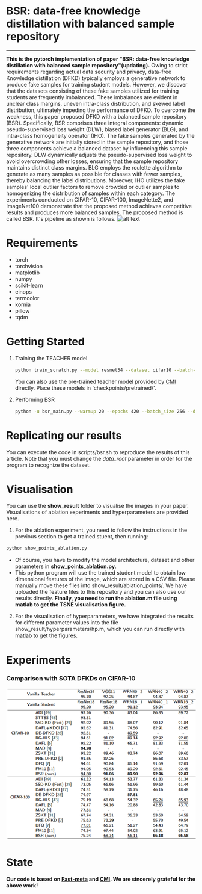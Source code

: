 # BSR: data-free knowledge distillation with balanced sample repository
---
**This is the pytorch implementation of paper "BSR: data-free knowledge distillation with balanced sample repository"(updating).**
Owing to strict requirements regarding actual data security and privacy, data-free Knowledge distillation (DFKD) typically employs a generative network to produce fake samples for training student models. However, we discover that the datasets consisting of these fake samples utilized for training students are frequently imbalanced. These imbalances are evident in unclear class margins, uneven intra-class distribution, and skewed label distribution, ultimately impeding the performance of DFKD. To overcome the weakness, this paper proposed DFKD with a balanced sample repository (BSR). Specifically, BSR comprises three integral components: dynamic pseudo-supervised loss weight (DLW), biased label generator (BLG), and intra-class homogeneity operator (IHO). The fake samples generated by the generative network are initially stored in the sample repository, and those three components achieve a balanced dataset by influencing this sample repository. DLW dynamically adjusts the pseudo-supervised loss weight to avoid overcrowding other losses, ensuring that the sample repository maintains distinct class margins. BLG employs the roulette algorithm to generate as many samples as possible for classes with fewer samples, thereby balancing the label distributions. Moreover, IHO utilizes the fake samples' local outlier factors to remove crowded or outlier samples to homogenizing the distribution of samples within each category. The experiments conducted on CIFAR-10, CIFAR-100, ImageNette2, and ImageNet100 demonstrate that the proposed method achieves competitive results and produces more balanced samples.
The proposed method is called BSR. It's pipeline as shown is follows.
![alt text](assets/pipeline.png)

# Requirements
- torch
- torchvision
- matplotlib
- numpy
- scikit-learn
- einops
- termcolor
- kornia
- pillow
- tqdm


# Getting Started
1. Training the TEACHER model
   ```bash
   python train_scratch.py --model resnet34 --dataset cifar10 --batch-size 64 --lr 0.1 --data_root your/dataset/path/
   ```
   
   You can also use the pre-trained teacher model provided by [CMI](https://www.dropbox.com/sh/w8xehuk7debnka3/AABhoazFReE_5mMeyvb4iUWoa?dl=0)  directly. Place these models in 'checkpoints/pretrained/'.
2. Performing BSR
   ```bash
   python -u bsr_main.py --warmup 20 --epochs 420 --batch_size 256 --dataset cifar10 --method bsr --teacher resnet34 --student resnet18 
   ```
# Replicating our results

You can execute the code in scripts/bsr.sh to reproduce the results of this article. Note that you must change the *data_root* parameter in order for the program to recognize the dataset.

# Visualisation

You can use the **show_result** folder to visualise the images in your paper. Visualisations of ablation experiments and hyperparameters are provided here.
1. For the ablation experiment, you need to follow the instructions in the previous section to get a trained stuent, then running:
```bash
python show_points_ablation.py
```
- Of course, you have to modify the model architecture, dataset and other parameters in **show_points_ablation.py**.
- This python program will use the trained student model to obtain low dimensional features of the image, which are stored in a CSV file. Please manually move these files into show_result/ablation_points/. We have uploaded the feature files to this repository and you can also use our results directly.
**Finally, you need to run the ablation.m file using matlab to get the TSNE visualisation figure.**
2. For the visualisation of hyperparameters, we have integrated the results for different parameter values into the file show_result/hyperparameters/hp.m, which you can run directly with matlab to get the figures.
# Experiments
### Comparison with SOTA DFKDs on CIFAR-10

![alt text](assets/results.png)





# State
**Our code is based on [Fast-meta](https://github.com/zju-vipa/Fast-Datafree) and [CMI](https://github.com/zju-vipa/CMI). We are sincerely grateful for the above work!**